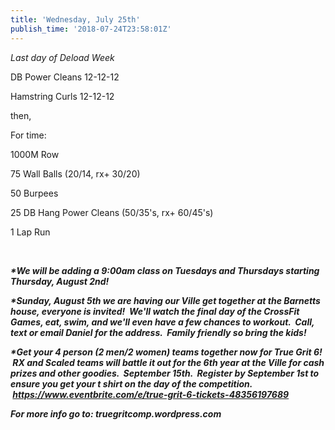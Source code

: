 ```yaml
---
title: 'Wednesday, July 25th'
publish_time: '2018-07-24T23:58:01Z'
---
```


*Last day of Deload Week*

DB Power Cleans 12-12-12

Hamstring Curls 12-12-12

then,

For time:

1000M Row

75 Wall Balls (20/14, rx+ 30/20)

50 Burpees

25 DB Hang Power Cleans (50/35's, rx+ 60/45's)

1 Lap Run

 

***\*We will be adding a 9:00am class on Tuesdays and Thursdays starting
Thursday, August 2nd!***

***\*Sunday, August 5th we are having our Ville get together at the
Barnetts house, everyone is invited!  We'll watch the final day of the
CrossFit Games, eat, swim, and we'll even have a few chances to workout.
 Call, text or email Daniel for the address.  Family friendly so bring
the kids!***

***\*Get your 4 person (2 men/2 women) teams together now for True Grit
6!  RX and Scaled teams will battle it out for the 6th year at the Ville
for cash prizes and other goodies.  September 15th.  Register by
September 1st to ensure you get your t shirt on the day of the
competition.
 <https://www.eventbrite.com/e/true-grit-6-tickets-48356197689>***

***For more info go to: truegritcomp.wordpress.com***
